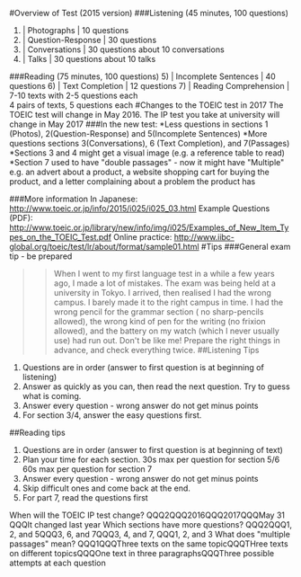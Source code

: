 #Overview of Test (2015 version)
###Listening (45 minutes, 100 questions)

1) |	Photographs			|	10 questions
2) |	Question-Response	|	30 questions
3) |	Conversations 		|	30 questions about 10 conversations
4) | 	Talks 				|	30 questions about 10 talks

###Reading (75 minutes, 100 questions)
5) |	Incomplete Sentences 	|	40 questions
6) |	Text Completion 		|	12 questions
7) |	Reading Comprehension 	|	7-10 texts with 2-5 questions each<br>4 pairs of texts, 5 questions each
#Changes to the TOEIC test in 2017
The TOEIC test will change in May 2016.
The IP test you take at university will change in May 2017
###In the new test:
*Less questions in sections 1 (Photos), 2(Question-Response) and 5(Incomplete Sentences)
*More questions sections 3(Conversations), 6 (Text Completion), and 7(Passages)
*Sections 3 and 4 might get a visual image (e.g. a reference table to read)
*Section 7 used to have "double passages" - now it might have "Multiple" e.g. an advert about a product, a website shopping cart for buying the product, and a letter complaining about a problem the product has

###More information
In Japanese: http://www.toeic.or.jp/info/2015/i025/i025_03.html
Example Questions (PDF): http://www.toeic.or.jp/library/new/info/img/i025/Examples_of_New_Item_Types_on_the_TOEIC_Test.pdf
Online practice: http://www.iibc-global.org/toeic/test/lr/about/format/sample01.html
#Tips
###General exam tip - be prepared
>>When I went to my first language test in a while a few years ago, I made a lot of mistakes. The exam was being held at a university in Tokyo. I arrived, then realised I had the wrong campus. I barely made it to the right campus in time. I had the wrong pencil for the grammar section ( no sharp-pencils allowed), the wrong kind of pen for the writing (no frixion allowed), and the battery on my watch (which I never usually use) had run out. Don't be like me! Prepare the right things in advance, and check everything twice.
##Listening Tips
1) Questions are in order (answer to first question is at beginning of listening)
2) Answer as quickly as you can, then read the next question. Try to guess what is coming.
3) Answer every question - wrong answer do not get minus points
4) For section 3/4, answer the easy questions first.

##Reading tips
1) Questions are in order (answer to first question is at beginning of text)
2) Plan your time for each section.
	30s max per question for section 5/6
	60s max per question for section 7
3) Answer every question - wrong answer do not get minus points
4) Skip difficult ones and come back at the end.
5) For part 7, read the questions first

When will the TOEIC IP test change? QQQ2QQQ2016QQQ2017QQQMay 31 QQQIt changed last year
Which sections have more questions? QQQ2QQQ1, 2, and 5QQQ3, 6, and 7QQQ3, 4, and 7, QQQ1, 2, and 3
What does "multiple passages" mean? QQQ1QQQThree texts on the same topicQQQTHree texts on different topicsQQQOne text in three paragraphsQQQThree possible attempts at each question

